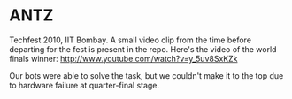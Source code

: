 ANTZ
====

Techfest 2010, IIT Bombay.
A small video clip from the time before departing for the fest is present in the repo. Here's the video of the world finals winner: http://www.youtube.com/watch?v=y_5uv8SxKZk 

Our bots were able to solve the task, but we couldn't make it to the top due to hardware failure at quarter-final stage.